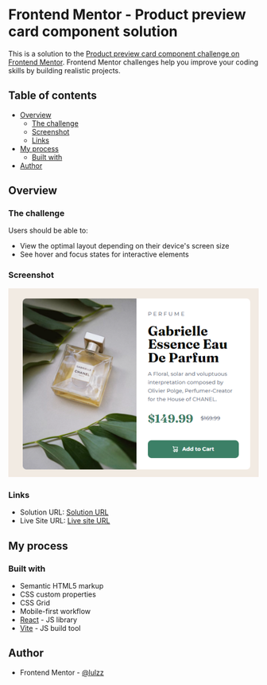 # Frontend Mentor - Product preview card component solution

This is a solution to the [Product preview card component challenge on Frontend Mentor](https://www.frontendmentor.io/challenges/product-preview-card-component-GO7UmttRfa). Frontend Mentor challenges help you improve your coding skills by building realistic projects.

## Table of contents

- [Overview](#overview)
  - [The challenge](#the-challenge)
  - [Screenshot](#screenshot)
  - [Links](#links)
- [My process](#my-process)
  - [Built with](#built-with)
- [Author](#author)

## Overview

### The challenge

Users should be able to:

- View the optimal layout depending on their device's screen size
- See hover and focus states for interactive elements

### Screenshot

![Solution image preview](./src/assets/images/screenshot-solution.png)

### Links

- Solution URL: [Solution URL](https://github.com/lulzz/frontendmentor-product-prev-card)
- Live Site URL: [Live site URL](https://lulzz.github.io/frontendmentor-product-prev-card/)

## My process

### Built with

- Semantic HTML5 markup
- CSS custom properties
- CSS Grid
- Mobile-first workflow
- [React](https://reactjs.org/) - JS library
- [Vite](https://vitejs.dev/) - JS build tool

## Author

- Frontend Mentor - [@lulzz](https://www.frontendmentor.io/profile/lulzz)
